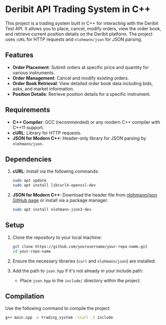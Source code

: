 # Deribit API Trading System in C++

This project is a trading system built in C++ for interacting with the Deribit Test API. It allows you to place, cancel, modify orders, view the order book, and retrieve current position details on the Deribit platform. The project uses `cURL` for HTTP requests and `nlohmann/json` for JSON parsing.

## Features

- **Order Placement**: Submit orders at specific price and quantity for various instruments.
- **Order Management**: Cancel and modify existing orders.
- **Order Book Retrieval**: View detailed order book data including bids, asks, and market information.
- **Position Details**: Retrieve position details for a specific instrument.

## Requirements

- **C++ Compiler**: GCC (recommended) or any modern C++ compiler with C++11 support.
- **cURL**: Library for HTTP requests.
- **JSON for Modern C++**: Header-only library for JSON parsing by `nlohmann/json`.

## Dependencies

1. **cURL**: Install via the following commands:
    ```bash
    sudo apt update
    sudo apt install libcurl4-openssl-dev
    ```

2. **JSON for Modern C++**: Download the header file from [nlohmann/json GitHub page](https://github.com/nlohmann/json) or install via a package manager:
    ```bash
    sudo apt install nlohmann-json3-dev
    ```

## Setup

1. Clone the repository to your local machine:
    ```bash
    git clone https://github.com/yourusername/your-repo-name.git
    cd your-repo-name
    ```

2. Ensure the necessary libraries (`curl` and `nlohmann/json`) are installed.

3. Add the path to `json.hpp` if it's not already in your include path:
    - Place `json.hpp` in the `include/` directory within the project.

## Compilation

Use the following command to compile the project:

```bash
g++ main.cpp -o trading_system -lcurl -I include
